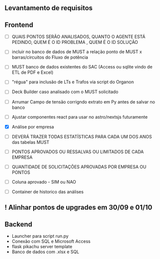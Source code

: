 
## Levantamento de requisitos

## Frontend


- [ ] QUAIS PONTOS SERÃO ANALISADOS, QUANTO O AGENTE ESTÁ PEDINDO, 	QUEM É O ID PROBLEMA ,	QUEM É O ID SOLUÇÃO
- [ ] incluir no banco de dados de MUST a relação ponto de MUST x barras/circuitos do Fluxo de potência
- [ ] MUST banco de dados existentes do SAC (Access ou sqlite vindo de ETL de PDF e Excel)
- [ ] "régua" para inclusão de LTs e Trafos via script do Organon
- [ ] Deck Builder caso analisado com o MUST solicitado
- [ ] Arrumar Campo de tensão corrigndo extrato em Py antes de salvar no banco

- [ ] Ajustar componentes react para usar no astro/nextsjs futuramente
- [x] Análise por empresa
- [ ] DEVERÁ TRAZER TODAS ESTATÍSTICAS PARA CADA UM DOS ANOS das tabelas MUST
- [ ] PONTOS APROVADOS OU RESSALVAS OU LIMITADOS DE CADA EMPRESA
- [ ] QUANTIDADE DE SOLICITAÇÕES APROVADAS POR EMPRESA OU PONTOS
- [ ] Coluna aprovado - SIM ou NAO
- [ ] Container de historico das análises


## ! Alinhar pontos de upgrades em 30/09 e 01/10 

## Backend
- Launcher para script run.py
- Conexão com SQL e Microsoft Access
- flask pikachu server template
- Banco de dados com .xlsx e SQL